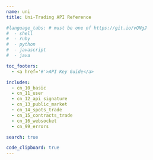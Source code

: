 ```yaml
---
name: uni
title: Uni-Trading API Reference

#language_tabs: # must be one of https://git.io/vQNgJ
#  - shell
#  - ruby
#  - python
#  - javascript
#  - java

toc_footers:
  - <a href='#'>API Key Guide</a>

includes:
  - cn_10_basic
  - cn_11_user
  - cn_12_api_signature
  - cn_13_public_market
  - cn_14_spots_trade
  - cn_15_contracts_trade
  - cn_16_websocket
  - cn_99_errors

search: true

code_clipboard: true
---
```

